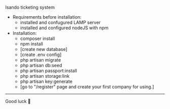 Isando ticketing system
 - Requirements before installation:
    - installed and confugured LAMP server
    - installed and configured nodeJS with npm 
 - Installation:
    - composer install
    - npm install
    - [create new database]
    - [create .env config]
    - php artisan migrate
    - php artisan db:seed
    - php artisan passport:install
    - php artisan storage:link
    - php artisan key:generate
    - [go to "/register" page and create your first company for using.]
_________________________________
Good luck 🙂
